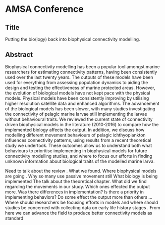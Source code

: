 # AMSA Conference

## Title
Putting the bio(logy) back into biophysical connectivity modelling.

## Abstract
Biophysical connectivity modelling has been a popular tool amongst marine researchers for estimating connectivity patterns, having been consistently used over the last twenty years. The outputs of these models have been used for everything from assessing population dynamics to aiding the design and testing the effectiveness of marine protected areas. However, the evolution of biological models have not kept pace with the physical models. Physical models have been consistently improving by utilising higher resolution satellite data and enhanced algorithms. The advancement of the biological models has been  slower, with many studies investigating the connectivity of pelagic marine larvae still implementing the larvae without behavioural traits. We reviewed the current state of connectivity driven biophysical models in the literature (2010-2016) to compare how the implemented biology affects the output. In addition, we discuss how modelling different movement behaviours of pelagic ichthyoplankton influences connectivity patterns, using results from a recent theoretical study we undertook. These outcomes allow us to understand both what behaviours to prioritise implementing in biophysical models for future connectivity modelling studies, and where to focus our efforts in finding unknown information about biological traits of the modelled marine larva.


Need to talk about the review . 
What we found.
Where biophysical models are going . 
Why so many use passive movement still
What biology is being implemented
The talk about the theoretical chapter. 
What did we find regarding the movements in our study. Which ones effected the output more. Was there differences in implementation? 
Is there a priority in implementing behaviors?  Do some effect the output more than others ... 
Where should researchers be focusing efforts in models and where should studies be concerned with collecting data on early life history stages . 
From here we can advance the field to produce better connectivity models as standard
